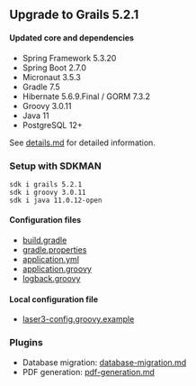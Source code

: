 
## Upgrade to Grails 5.2.1

#### Updated core and dependencies

- Spring Framework 5.3.20
- Spring Boot 2.7.0
- Micronaut 3.5.3
- Gradle 7.5
- Hibernate 5.6.9.Final / GORM 7.3.2
- Groovy 3.0.11
- Java 11
- PostgreSQL 12+

See [details.md](./details.md) for detailed information.

### Setup with SDKMAN

    sdk i grails 5.2.1
    sdk i groovy 3.0.11
    sdk i java 11.0.12-open

#### Configuration files

- [build.gradle](../build.gradle)
- [gradle.properties](../gradle.properties)
- [application.yml](../grails-app/conf/application.yml)
- [application.groovy](../grails-app/conf/application.groovy)
- [logback.groovy](../grails-app/conf/logback.groovy)

#### Local configuration file

- [laser3-config.groovy.example](../files/server/laser3-config.groovy.example)

### Plugins 

- Database migration: [database-migration.md](./database-migration.md)
- PDF generation: [pdf-generation.md](./pdf-generation.md)
